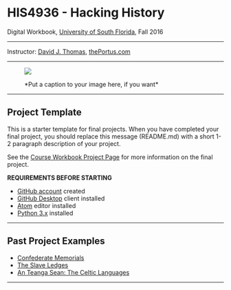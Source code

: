 # HIS4936 - Hacking History
Digital Workbook, [University of South Florida](http://www.usf.edu/), Fall 2016

---

Instructor: [David J. Thomas](mailto::davidjthomas@usf.edu), [thePortus.com](http://thePortus.com/)

---

<figure>

![](imgs/956px-Flag_of_Tampa,_Florida.svg.png)

<figcaption>*Put a caption to your image here, if you want*</figcaption>

</figure>

---

## Project Template

This is a starter template for final projects. When you have completed your final project, you should replace this message (README.md) with a short 1-2 paragraph description of your project.

See the [Course Workbook Project Page](https://hacking-history.readthedocs.io/project) for more information on the final project.

**REQUIREMENTS BEFORE STARTING**
+ [GitHub account](https://github.com) created
+ [GitHub Desktop](https://desktop.github.com) client installed
+ [Atom](https://atom.io) editor installed
+ [Python 3.x](https://www.python.org/) installed

---

## Past Project Examples

* [Confederate Memorials](http://confederate-memorials-project.readthedocs.io/)
* [The Slave Ledges](http://slave-ledger.readthedocs.io/en/latest/)
* [An Teanga Sean: The Celtic Languages](http://an-teanga-sean-the-celtic-languages.readthedocs.io/)

---
